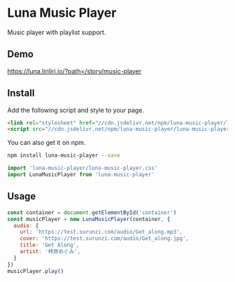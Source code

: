 # Luna Music Player

Music player with playlist support.

## Demo

https://luna.liriliri.io/?path=/story/music-player

## Install

Add the following script and style to your page.

```html
<link rel="stylesheet" href="//cdn.jsdelivr.net/npm/luna-music-player/luna-music-player.css" />
<script src="//cdn.jsdelivr.net/npm/luna-music-player/luna-music-player.js"></script>
```

You can also get it on npm.

```bash
npm install luna-music-player --save
```

```javascript
import 'luna-music-player/luna-music-player.css'
import LunaMusicPlayer from 'luna-music-player'
```

## Usage

```javascript
const container = document.getElementById('container')
const musicPlayer = new LunaMusicPlayer(container, {
  audio: {
    url: 'https://test.surunzi.com/audio/Get_along.mp3',
    cover: 'https://test.surunzi.com/audio/Get_along.jpg',
    title: 'Get Along',
    artist: '林原めぐみ',
  }
})
musicPlayer.play()
```